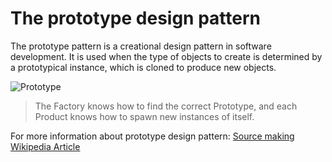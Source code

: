 # The prototype design pattern

The prototype pattern is a creational design pattern in software development. It is used when the type of objects to create is determined by a prototypical instance, which is cloned to produce new objects.

![Prototype](https://sourcemaking.com/files/v2/content/patterns/Prototype.png)

> The Factory knows how to find the correct Prototype, and each Product knows how to spawn new instances of itself.

For more information about prototype design pattern: 
[Source making](https://sourcemaking.com/design_patterns/prototype)
[Wikipedia Article](https://en.wikipedia.org/wiki/Factory_method_pattern)

